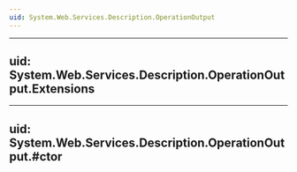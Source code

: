 ```yaml
---
uid: System.Web.Services.Description.OperationOutput
---
```


---
uid: System.Web.Services.Description.OperationOutput.Extensions
---

---
uid: System.Web.Services.Description.OperationOutput.#ctor
---
